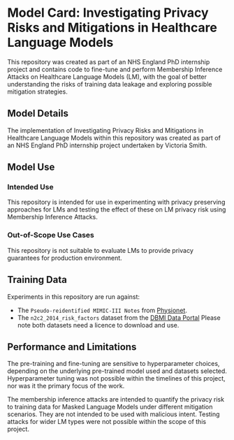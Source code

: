 # Model Card: Investigating Privacy Risks and Mitigations in Healthcare Language Models

This repository was created as part of an NHS England PhD internship project and contains code to fine-tune and perform Membership Inference Attacks on Healthcare Language Models (LM), with the goal of better understanding the risks of training data leakage and exploring possible mitigation strategies.


## Model Details
The implementation of Investigating Privacy Risks and Mitigations in Healthcare Language Models within this repository was created as part of an NHS England PhD internship project undertaken by Victoria Smith.
## Model Use
### Intended Use
This repository is intended for use in experimenting with privacy preserving approaches for LMs and testing the effect of these on LM privacy risk using Membership Inference Attacks.


### Out-of-Scope Use Cases

This repository is not suitable to evaluate LMs to provide privacy guarantees for production environment.

## Training Data

Experiments in this repository are run against: <br>
- The `Pseudo-reidentified MIMIC-III Notes` from [Physionet](https://www.physionet.org/content/clinical-bert-mimic-notes/1.0.0/).
- The `n2c2_2014_risk_factors` dataset from the [DBMI Data Portal](https://portal.dbmi.hms.harvard.edu/projects/n2c2-nlp/)
Please note both datasets need a licence to download and use.

## Performance and Limitations

The pre-training and fine-tuning are sensitive to hyperparameter choices, depending on the underlying pre-trained model used and datasets selected. Hyperparameter tuning was not possible within the timelines of this project, nor was it the primary focus of the work.

The membership inference attacks are intended to quantify the privacy risk to training data for Masked Language Models under different mitigation scenarios. They are not intended to be used with malicious intent. Testing attacks for wider LM types were not possible within the scope of this project.
